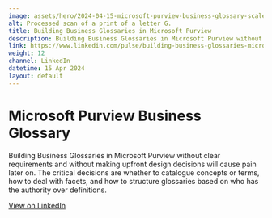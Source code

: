 ```yaml
---
image: assets/hero/2024-04-15-microsoft-purview-business-glossary-scaled-4by3.jpg
alt: Processed scan of a print of a letter G.
title: Building Business Glossaries in Microsoft Purview
description: Building Business Glossaries in Microsoft Purview without clear requirements and without making upfront design decisions will cause pain later on. The critical decisions are whether to catalogue concepts or terms, how to deal with facets, and how to structure glossaries based on who has the authority over definitions.
link: https://www.linkedin.com/pulse/building-business-glossaries-microsoft-purview-eugene-morozov-tux2c
weight: 12
channel: LinkedIn
datetime: 15 Apr 2024
layout: default
---
```


# Microsoft Purview Business Glossary

Building Business Glossaries in Microsoft Purview without clear requirements and without making upfront design decisions will cause pain later on. The critical decisions are whether to catalogue concepts or terms, how to deal with facets, and how to structure glossaries based on who has the authority over definitions.

[View on LinkedIn](https://www.linkedin.com/pulse/building-business-glossaries-microsoft-purview-eugene-morozov-tux2c)